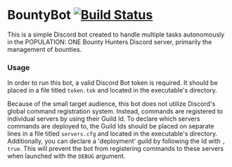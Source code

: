 # BountyBot [![Build Status](https://dev.azure.com/WordlessSafe1/BountyBot/_apis/build/status/WordlessSafe1.BountyBot?branchName=master)](https://dev.azure.com/WordlessSafe1/BountyBot/_build/latest?definitionId=6&branchName=master)
This is a simple Discord bot created to handle multiple tasks autonomously in the POPULATION: ONE Bounty Hunters Discord server, primarily the management of bounties.

### Usage
In order to run this bot, a valid Discord Bot token is required. It should be placed in a file titled `token.tok` and located in the executable's directory.

Because of the small target audience, this bot does not utilize Discord's global command registration system.
Instead, commands are registered to individual servers by using their Guild Id. 
To declare which servers commands are deployed to, the Guild Ids should be placed on separate lines in a file titled `servers.cfg` and located in the executable's directory. 
Additionally, you can declare a 'deployment' guild by following the Id with `, true`. 
This will prevent the bot from registering commands to these servers when launched with the `DEBUG` argument. 
